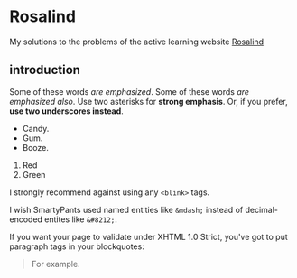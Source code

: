 # Rosalind
My solutions to the problems of the active learning website [Rosalind](http://rosalind.info/problems/locations/)

## introduction

Some of these words *are emphasized*.
Some of these words _are emphasized also_.
Use two asterisks for **strong emphasis**.
Or, if you prefer, __use two underscores instead__.


+ Candy.
+ Gum.
+ Booze.

1. Red
2. Green

I strongly recommend against using any `<blink>` tags.

I wish SmartyPants used named entities like `&mdash;`
instead of decimal-encoded entites like `&#8212;`.

If you want your page to validate under XHTML 1.0 Strict,
you've got to put paragraph tags in your blockquotes:

<blockquote>
<p>For example.</p>
</blockquote>

